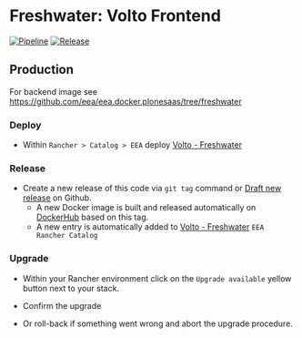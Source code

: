 # Freshwater: Volto Frontend

[![Pipeline](https://ci.eionet.europa.eu/buildStatus/icon?job=volto%2Ffreshwater-frontend%2Fmaster&subject=pipeline)](https://ci.eionet.europa.eu/view/Github/job/volto/job/freshwater-frontend/job/master/display/redirect)
[![Release](https://img.shields.io/github/v/release/eea/freshwater-frontend?sort=semver)](https://github.com/eea/freshwater-frontend/releases)

## Production

For backend image see https://github.com/eea/eea.docker.plonesaas/tree/freshwater

### Deploy

* Within `Rancher > Catalog > EEA` deploy [Volto - Freshwater](https://github.com/eea/eea.rancher.catalog/tree/master/templates/volto-freshwater)

### Release

* Create a new release of this code via `git tag` command or [Draft new release](https://github.com/eea/freshwater-frontend/releases/new) on Github.
    * A new Docker image is built and released automatically on [DockerHub](https://hub.docker.com/r/eeacms/freshwater-frontend) based on this tag.
    * A new entry is automatically added to [Volto - Freshwater](https://github.com/eea/eea.rancher.catalog/tree/master/templates/volto-freshwater) `EEA Rancher Catalog`

### Upgrade

* Within your Rancher environment click on the `Upgrade available` yellow button next to your stack.

* Confirm the upgrade

* Or roll-back if something went wrong and abort the upgrade procedure.
